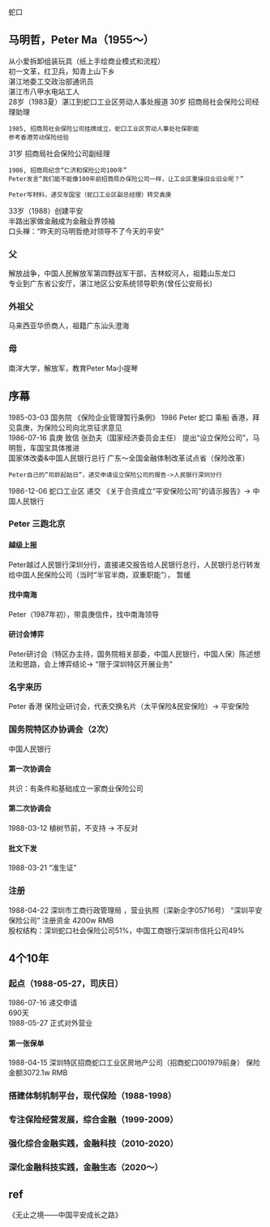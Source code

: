 蛇口
## 马明哲，Peter Ma（1955～）
从小爱拆卸组装玩具（纸上手绘商业模式和流程）    
初一文革，红卫兵，知青上山下乡    
湛江地委工交政治部通讯员   
湛江市八甲水电站工人   
28岁（1983夏）湛江到蛇口工业区劳动人事处报道 
30岁 招商局社会保险公司经理助理   
```
1985, 招商局社会保险公司挂牌成立，蛇口工业区劳动人事处社保职能   
参考香港劳动保险经验   
```
31岁 招商局社会保险公司副经理   
```
1986, 招商局纪念“仁济和保险公司100年”  
Peter发言“我们能不能像100年前招商局办保险公司一样，让工业区重操旧业旧业呢？”    

Peter写材料，递交车国宝（蛇口工业区副总经理）转交袁庚
```
33岁（1988）创建平安   
半路出家做金融成为金融业界领袖   
口头禅：“昨天的马明哲绝对领导不了今天的平安”   
### 父
解放战争，中国人民解放军第四野战军干部，吉林蛟河人，祖籍山东龙口   
专业到广东省公安厅，湛江地区公安系统领导职务(曾任公安局长)
### 外祖父  
马来西亚华侨商人，祖籍广东汕头澄海
### 母
南洋大学，解放军，教育Peter Ma小提琴
## 序幕
1985-03-03 国务院 《保险企业管理暂行条例》
1986 Peter 蛇口 乘船 香港，拜见袁庚，为保险公司向北京征求意见    
1986-07-16  袁庚 致信 张劲夫（国家经济委员会主任） 提出“设立保险公司”，马明哲，车国宝具体推进       
国家体改委&中国人民银行总行 广东～全国金融体制改革试点省（保险改革）
```
Peter自己的“司龄起始日”，递交申请设立保险公司的报告->人民银行深圳分行      
```
1986-12-06  蛇口工业区 递交 《关于合资成立“平安保险公司”的请示报告》-> 中国人民银行 
### Peter 三跑北京
#### 越级上报
Peter越过人民银行深圳分行，直接递交报告给人民银行总行，人民银行总行转发给中国人民保险公司（当时“半官半商，双重职能”）， 暂缓   
#### 找中南海    
Peter（1987年初），带袁庚信件，找中南海领导  
#### 研讨会博弈   
Peter研讨会（特区办主持，国务院相关部委，中国人民银行，中国人保）陈述想法和思路，会上博弈结论-> “限于深圳特区开展业务”

### 名字来历
Peter 香港 保险业研讨会，代表交换名片（太平保险&民安保险）-> 平安保险

### 国务院特区办协调会（2次）
中国人民银行
#### 第一次协调会
共识：有条件和基础成立一家商业保险公司
#### 第二次协调会
1988-03-12 植树节前，不支持 -> 不反对
#### 批文下发
1988-03-21  “准生证”   

### 注册
1988-04-22 深圳市工商行政管理局 ，营业执照（深新企字05716号） “深圳平安保险公司” 注册资金 4200w RMB   
股权结构：深圳蛇口社会保险公司51%，中国工商银行深圳市信托公司49%

## 4个10年
### 起点（1988-05-27，司庆日）
1986-07-16 递交申请   
690天   
1988-05-27 正式对外营业
#### 第一张保单
1988-04-15  深圳特区招商蛇口工业区房地产公司（招商蛇口001979前身）
保险金额3072.1w RMB
### 搭建体制机制平台，现代保险（1988-1998）
### 专注保险经营发展，综合金融（1999-2009）
### 强化综合金融实践，金融科技（2010-2020）
### 深化金融科技实践，金融生态（2020～）


## ref
《无止之境——中国平安成长之路》 
